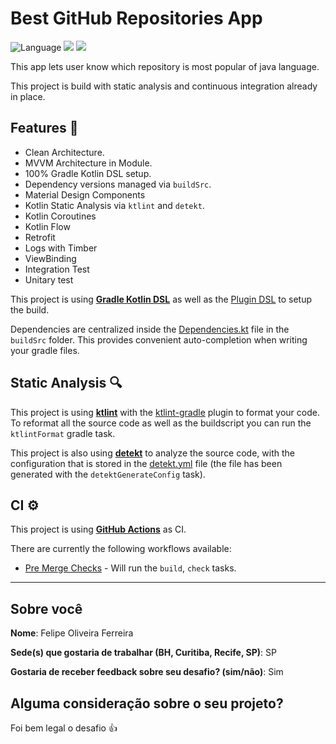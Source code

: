 # Best GitHub Repositories App

![Language](https://img.shields.io/github/languages/top/cortinico/kotlin-android-template?color=blue&logo=kotlin) <img src="https://img.shields.io/badge/instrumental%20test-100%25-green"> <img src="https://img.shields.io/badge/-Unit%20Tests-green">

This app lets user know which repository is most popular of java language.

This project is build with static analysis and continuous integration already in place.

## Features 🎨

- Clean Architecture.
- MVVM Architecture in Module.
- 100% Gradle Kotlin DSL setup.
- Dependency versions managed via `buildSrc`.
- Material Design Components
- Kotlin Static Analysis via `ktlint` and `detekt`.
- Kotlin Coroutines
- Kotlin Flow
- Retrofit
- Logs with Timber
- ViewBinding
- Integration Test
- Unitary test

This project is using [**Gradle Kotlin DSL**](https://docs.gradle.org/current/userguide/kotlin_dsl.html) as well as the [Plugin DSL](https://docs.gradle.org/current/userguide/plugins.html#sec:plugins_block) to setup the build.

Dependencies are centralized inside the [Dependencies.kt](buildSrc/src/main/kotlin/Dependencies.kt) file in the `buildSrc` folder. This provides convenient auto-completion when writing your gradle files.

## Static Analysis 🔍

This project is using [**ktlint**](https://github.com/pinterest/ktlint) with the [ktlint-gradle](https://github.com/jlleitschuh/ktlint-gradle) plugin to format your code. To reformat all the source code as well as the buildscript you can run the `ktlintFormat` gradle task.

This project is also using [**detekt**](https://github.com/detekt/detekt) to analyze the source code, with the configuration that is stored in the [detekt.yml](config/detekt/detekt.yml) file (the file has been generated with the `detektGenerateConfig` task).

## CI ⚙️

This project is using [**GitHub Actions**](https://github.com/FelipeOFF/best_github_repositories/actions) as CI.

There are currently the following workflows available:
- [Pre Merge Checks](.github/workflows/pre-merge.yaml) - Will run the `build`, `check` tasks. 

------------------------------------------------------------------------------------------------------------------------

## Sobre você
**Nome**: Felipe Oliveira Ferreira

**Sede(s) que gostaria de trabalhar (BH, Curitiba, Recife, SP)**: SP

**Gostaria de receber feedback sobre seu desafio? (sim/não)**: Sim

## Alguma consideração sobre o seu projeto?
Foi bem legal o desafio 👍